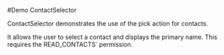 #Demo ContactSelector

ContactSelector demonstrates the use of the pick action for contacts.

It allows the user to select a contact and displays the primary name. This requires the READ_CONTACTS` permission.
